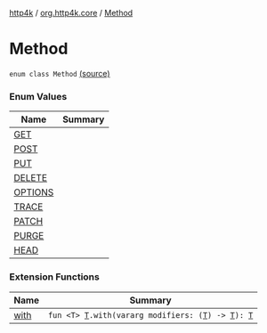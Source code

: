 [http4k](../../index.md) / [org.http4k.core](../index.md) / [Method](./index.md)

# Method

`enum class Method` [(source)](https://github.com/http4k/http4k/blob/master/http4k-core/src/main/kotlin/org/http4k/core/http.kt#L114)

### Enum Values

| Name | Summary |
|---|---|
| [GET](-g-e-t.md) |  |
| [POST](-p-o-s-t.md) |  |
| [PUT](-p-u-t.md) |  |
| [DELETE](-d-e-l-e-t-e.md) |  |
| [OPTIONS](-o-p-t-i-o-n-s.md) |  |
| [TRACE](-t-r-a-c-e.md) |  |
| [PATCH](-p-a-t-c-h.md) |  |
| [PURGE](-p-u-r-g-e.md) |  |
| [HEAD](-h-e-a-d.md) |  |

### Extension Functions

| Name | Summary |
|---|---|
| [with](../with.md) | `fun <T> `[`T`](../with.md#T)`.with(vararg modifiers: (`[`T`](../with.md#T)`) -> `[`T`](../with.md#T)`): `[`T`](../with.md#T) |
